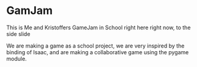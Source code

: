 # GamJam
This is Me and Kristoffers GameJam in School right here right now, to the side slide

We are making a game as a school project, we are very inspired by the binding of Isaac, and are making a collaborative game using the pygame module.
